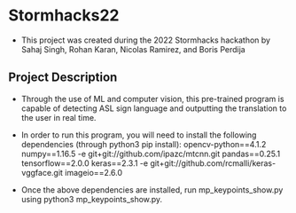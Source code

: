 # Stormhacks22
- This project was created during the 2022 Stormhacks hackathon by Sahaj Singh, Rohan Karan, Nicolas Ramirez, and Boris Perdija 

## Project Description
- Through the use of ML and computer vision, this pre-trained program is capable of detecting ASL sign language and outputting the translation to the user in real time. 
- In order to run this program, you will need to install the following dependencies (through python3 pip install):
    opencv-python==4.1.2
    numpy==1.16.5
    -e git+git://github.com/ipazc/mtcnn.git
    pandas==0.25.1
    tensorflow==2.0.0
    keras==2.3.1
    -e git+git://github.com/rcmalli/keras-vggface.git
    imageio==2.6.0
    
- Once the above dependencies are installed, run mp_keypoints_show.py using python3 mp_keypoints_show.py.
